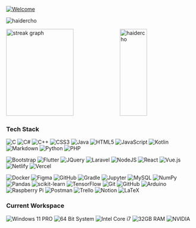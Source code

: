 [![Welcome](https://readme-typing-svg.herokuapp.com?font=Righteous&size=60&pause=1000&color=FFFFFF&center=true&vCenter=true&width=1000&height=100&lines=Hello!+NAFIZ+here.;An+Undergrad+Student+%24+Developer)](https://github.com/haiderCho)

<p align="left"> 
    <img src="https://komarev.com/ghpvc/?username=haidercho&label=Profile%20views&color=202124&style=flat" alt="haidercho" /> 
</p>
  
<div class="row">
<img src="https://streak-stats.demolab.com?user=haiderCho&locale=en&mode=daily&theme=dark&hide_border=false&border_radius=5&order=3" height="234" alt="streak graph" width="60%">
<img src="https://github-readme-stats.vercel.app/api/top-langs?username=haidercho&hide_title=true&show_icons=true&langs_count=10&locale=en&theme=dark&layout=compact" height="234" alt="haidercho" width="38%">
<br>

### Tech Stack
![C](https://img.shields.io/badge/c-%23202124.svg?style=for-the-badge&logo=c&logoColor=white)
![C#](https://img.shields.io/badge/c%23-%23202124.svg?style=for-the-badge&logo=csharp&logoColor=white)
![C++](https://img.shields.io/badge/c++-%23202124.svg?style=for-the-badge&logo=c%2B%2B&logoColor=white)
![CSS3](https://img.shields.io/badge/css3-%23202124.svg?style=for-the-badge&logo=css3&logoColor=white)
![Java](https://img.shields.io/badge/java-%23202124.svg?style=for-the-badge&logo=openjdk&logoColor=white)
![HTML5](https://img.shields.io/badge/HTML5-%23202124.svg?style=for-the-badge&logo=HTML5&logoColor=white)
![JavaScript](https://img.shields.io/badge/JavaScript-%23202124.svg?style=for-the-badge&logo=JavaScript&logoColor=white)
![Kotlin](https://img.shields.io/badge/Kotlin-%23202124.svg?style=for-the-badge&logo=Kotlin&logoColor=white)
![Markdown](https://img.shields.io/badge/Markdown-%23202124.svg?style=for-the-badge&logo=Markdown&logoColor=white)
![Python](https://img.shields.io/badge/python-%23202124.svg?style=for-the-badge&logo=python&logoColor=white)
![PHP](https://img.shields.io/badge/PHP-%23202124.svg?style=for-the-badge&logo=PHP&logoColor=white)

![Bootstrap](https://img.shields.io/badge/bootstrap-%23202124.svg?style=for-the-badge&logo=bootstrap&logoColor=white)
![Flutter](https://img.shields.io/badge/Flutter-%23202124.svg?style=for-the-badge&logo=Flutter&logoColor=white)
![JQuery](https://img.shields.io/badge/jquery%20-%23202124.svg?style=for-the-badge&logo=jquery&logoColor=white)
![Laravel](https://img.shields.io/badge/laravel-%23202124.svg?style=for-the-badge&logo=laravel&logoColor=white)
![NodeJS](https://img.shields.io/badge/node.js-%23202124.svg?style=for-the-badge&logo=node.js&logoColor=white)
![React](https://img.shields.io/badge/React-%23202124.svg?style=for-the-badge&logo=React&logoColor=white)
![Vue.js](https://img.shields.io/badge/vuejs-%23202124.svg?style=for-the-badge&logo=vuedotjs&logoColor=white)
![Netlify](https://img.shields.io/badge/netlify-%23202124.svg?style=for-the-badge&logo=netlify&logoColor=white)
![Vercel](https://img.shields.io/badge/vercel-%23202124.svg?style=for-the-badge&logo=vercel&logoColor=white)

![Docker](https://img.shields.io/badge/docker-%23202124.svg?style=for-the-badge&logo=docker&logoColor=white)
![Figma](https://img.shields.io/badge/figma%20-%23202124.svg?style=for-the-badge&logo=figma&logoColor=white)
![GitHub](https://img.shields.io/badge/github%20-%23202124.svg?style=for-the-badge&logo=github&logoColor=white)
![Gradle](https://img.shields.io/badge/Gradle-%23202124.svg?style=for-the-badge&logo=Gradle&logoColor=white)
![Jupyter](https://img.shields.io/badge/Jupyter-%23202124.svg?style=for-the-badge&logo=Jupyter&logoColor=white)
![MySQL](https://img.shields.io/badge/mysql-%23202124.svg?style=for-the-badge&logo=mysql&logoColor=white)
![NumPy](https://img.shields.io/badge/numpy-%23202124.svg?style=for-the-badge&logo=numpy&logoColor=white)
![Pandas](https://img.shields.io/badge/pandas-%23202124.svg?style=for-the-badge&logo=pandas&logoColor=white)
![scikit-learn](https://img.shields.io/badge/scikit--learn-%23202124.svg?style=for-the-badge&logo=scikit-learn&logoColor=white)
![TensorFlow](https://img.shields.io/badge/TensorFlow-%23202124.svg?style=for-the-badge&logo=TensorFlow&logoColor=white)
![Git](https://img.shields.io/badge/git-%23202124.svg?style=for-the-badge&logo=git&logoColor=white)
![GitHub](https://img.shields.io/badge/github-%23202124.svg?style=for-the-badge&logo=github&logoColor=white)
![Arduino](https://img.shields.io/badge/-Arduino-%23202124?style=for-the-badge&logo=Arduino&logoColor=white)
![Raspberry Pi](https://img.shields.io/badge/-RaspberryPi-%23202124?style=for-the-badge&logo=Raspberry-Pi&logoColor=white)
![Postman](https://img.shields.io/badge/Postman-%23202124.svg?style=for-the-badge&logo=Postman&logoColor=white)
![Trello](https://img.shields.io/badge/Trello-%23202124.svg?style=for-the-badge&logo=Trello&logoColor=white)
![Notion](https://img.shields.io/badge/Notion-%23202124.svg?style=for-the-badge&logo=notion&logoColor=white)
![LaTeX](https://img.shields.io/badge/latex-%23202124.svg?style=for-the-badge&logo=latex&logoColor=white)


### Current Workspace 
![Windows 11 PRO](https://img.shields.io/badge/Windows%2011%20PRO-%23202124.svg?&style=flat-square&logo=windows&logoColor=0078D6)
![64 Bit System](https://img.shields.io/badge/Architecture-64%20Bit-%23202124.svg?&style=flat-square&logoColor=white)
![Intel Core i7](https://img.shields.io/badge/Intel-Core%20i7%2011th%20Gen-%23202124.svg?&style=flat-square&logo=intel&logoColor=white)
![32GB RAM](https://img.shields.io/badge/RAM-32GB-%23202124.svg?&style=flat-square&logoColor=white)
![NVIDIA](https://img.shields.io/static/v1?style=flat-square&message=RTX3060&color=202124&logo=NVIDIA&logoColor=76B900&label=)
